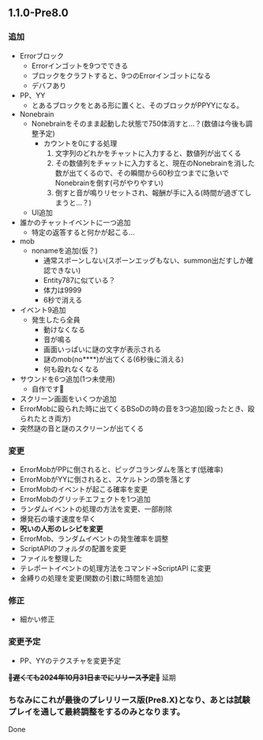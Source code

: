## 1.1.0-Pre8.0
### 追加
- Errorブロック
  - Errorインゴットを9つでできる
  - ブロックをクラフトすると、9つのErrorインゴットになる
  - デバフあり
- PP、YY
  - とあるブロックをとある形に置くと、そのブロックがPPYYになる。
- Nonebrain
  - Nonebrainをそのまま起動した状態で750体消すと...？(数値は今後も調整予定)
    - カウントを0にする処理
      1. 文字列のどれかをチャットに入力すると、数値列が出てくる
      2. その数値列をチャットに入力すると、現在のNonebrainを消した数が出てくるので、その瞬間から60秒立つまでに急いでNonebrainを倒す(弓がやりやすい)
      3. 倒すと音が鳴りリセットされ、報酬が手に入る(時間が過ぎてしまうと...？)
  - UI追加
- 誰かのチャットイベントに一つ追加
  - 特定の返答すると何かが起こる...
- mob
  - nonameを追加(仮？)
    - 通常スポーンしない(スポーンエッグもない、summon出だすしか確認できない)
    - Entity787に似ている？
    - 体力は9999
    - 6秒で消える
- イベント9追加
  - 発生したら全員
    - 動けなくなる
    - 音が鳴る
    - 画面いっぱいに謎の文字が表示される
    - 謎のmob(no****)が出てくる(6秒後に消える)
    - 何も殴れなくなる
- サウンドを6つ追加(1つ未使用)
  - 自作です🤔
- スクリーン画面をいくつか追加
- ErrorMobに殴られた時に出てくるBSoDの時の音を3つ追加(殴ったとき、殴られたとき両方)
- 突然謎の音と謎のスクリーンが出てくる
### 変更
- ErrorMobがPPに倒されると、ピッグコランダムを落とす(低確率)
- ErrorMobがYYに倒されると、スケルトンの頭を落とす
- ErrorMobのイベントが起こる確率を変更
- ErrorMobのグリッチエフェクトを1つ追加
- ランダムイベントの処理の方法を変更、一部削除
- 爆発石の壊す速度を早く
- **呪いの人形のレシピを変更**
- ErrorMob、ランダムイベントの発生確率を調整
- ScriptAPIのフォルダの配置を変更
- ファイルを整理した
- テレポートイベントの処理方法をコマンド→ScriptAPI に変更
- 金縛りの処理を変更(関数の引数に時間を追加)
### 修正
- 細かい修正
### 変更予定
- PP、YYのテクスチャを変更予定

~~**🎉遅くても2024年10月31日までにリリース予定🎉**~~
延期
### ちなみにこれが最後のプレリリース版(Pre8.X)となり、あとは試験プレイを通して最終調整をするのみとなります。

Done
